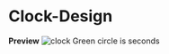 # Clock-Design
**Preview**
![clock](https://user-images.githubusercontent.com/98704712/174104290-a6dc48d5-9abf-431b-ad5d-7f7d45b9e796.png)
Green circle is seconds
